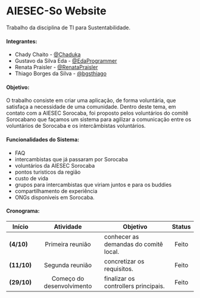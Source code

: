 # AIESEC-So Website

Trabalho da disciplina de TI para Sustentabilidade.

#### Integrantes:
- Chady Chaito - [@Chaduka](https://github.com/chaduka)
- Gustavo da Silva Eda - [@EdaProgrammer](https://github.com/EdaProgrammer)
- Renata Praisler - [@RenataPraisler](https://github.com/RenataPraisler)
- Thiago Borges da Silva - [@bgsthiago](https://github.com/bgsthiago)

  
#### Objetivo:
O trabalho consiste em criar uma aplicação, de forma voluntária, que satisfaça a necessidade de uma comunidade. Dentro deste tema, 
em contato com a AIESEC Sorocaba, foi proposto pelos voluntários do comitê Sorocabano que façamos um sistema para agilizar a comunicação entre
os voluntários de Sorocaba e os intercâmbistas voluntários.  
#### Funcionalidades do Sistema:
* FAQ
* intercambistas que já passaram por Sorocaba
* voluntários da AIESEC Sorocaba 
* pontos turisticos da região
* custo de vida
* grupos para intercambistas que viriam juntos e para os buddies
* compartilhamento de experiência
* ONGs disponíveis em Sorocaba.

#### Cronograma:

|Início |Atividade |Objetivo | Status|
| ----------------------------------|:----------:| ------------ |:------------:|
|**(4/10)**|Primeira reunião |conhecer as demandas do comitê local.|Feito| 
|**(11/10)**|Segunda reunião |concretizar os requisitos.|Feito|
|**(29/10)**|Começo do desenvolvimento |finalizar os controllers principais.|Feito|


